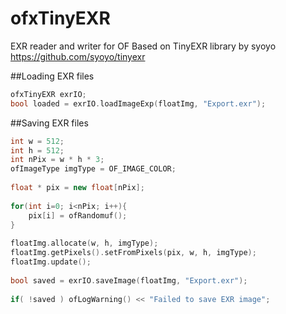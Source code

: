 # ofxTinyEXR
EXR reader and writer for OF
Based on TinyEXR library by syoyo https://github.com/syoyo/tinyexr

##Loading EXR files

```c++
ofxTinyEXR exrIO;
bool loaded = exrIO.loadImageExp(floatImg, "Export.exr");
```

##Saving EXR files

```c++
int w = 512;
int h = 512;
int nPix = w * h * 3; 
ofImageType imgType = OF_IMAGE_COLOR; 
    
float * pix = new float[nPix];
    
for(int i=0; i<nPix; i++){
    pix[i] = ofRandomuf();
}
    
floatImg.allocate(w, h, imgType);
floatImg.getPixels().setFromPixels(pix, w, h, imgType);
floatImg.update();
    
bool saved = exrIO.saveImage(floatImg, "Export.exr");
    
if( !saved ) ofLogWarning() << "Failed to save EXR image";
```

